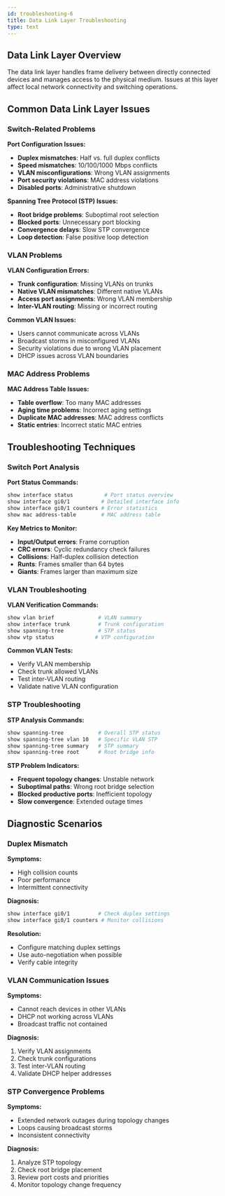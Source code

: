 ```yaml
---
id: troubleshooting-6
title: Data Link Layer Troubleshooting
type: text
---
```


## Data Link Layer Overview

The data link layer handles frame delivery between directly connected devices and manages access to the physical medium. Issues at this layer affect local network connectivity and switching operations.

## Common Data Link Layer Issues

### Switch-Related Problems

**Port Configuration Issues:**
- **Duplex mismatches**: Half vs. full duplex conflicts
- **Speed mismatches**: 10/100/1000 Mbps conflicts
- **VLAN misconfigurations**: Wrong VLAN assignments
- **Port security violations**: MAC address violations
- **Disabled ports**: Administrative shutdown

**Spanning Tree Protocol (STP) Issues:**
- **Root bridge problems**: Suboptimal root selection
- **Blocked ports**: Unnecessary port blocking
- **Convergence delays**: Slow STP convergence
- **Loop detection**: False positive loop detection

### VLAN Problems

**VLAN Configuration Errors:**
- **Trunk configuration**: Missing VLANs on trunks
- **Native VLAN mismatches**: Different native VLANs
- **Access port assignments**: Wrong VLAN membership
- **Inter-VLAN routing**: Missing or incorrect routing

**Common VLAN Issues:**
- Users cannot communicate across VLANs
- Broadcast storms in misconfigured VLANs
- Security violations due to wrong VLAN placement
- DHCP issues across VLAN boundaries

### MAC Address Problems

**MAC Address Table Issues:**
- **Table overflow**: Too many MAC addresses
- **Aging time problems**: Incorrect aging settings
- **Duplicate MAC addresses**: MAC address conflicts
- **Static entries**: Incorrect static MAC entries

## Troubleshooting Techniques

### Switch Port Analysis

**Port Status Commands:**
```bash
show interface status          # Port status overview
show interface gi0/1          # Detailed interface info
show interface gi0/1 counters # Error statistics
show mac address-table        # MAC address table
```

**Key Metrics to Monitor:**
- **Input/Output errors**: Frame corruption
- **CRC errors**: Cyclic redundancy check failures
- **Collisions**: Half-duplex collision detection
- **Runts**: Frames smaller than 64 bytes
- **Giants**: Frames larger than maximum size

### VLAN Troubleshooting

**VLAN Verification Commands:**
```bash
show vlan brief              # VLAN summary
show interface trunk         # Trunk configuration
show spanning-tree           # STP status
show vtp status             # VTP configuration
```

**Common VLAN Tests:**
- Verify VLAN membership
- Check trunk allowed VLANs
- Test inter-VLAN routing
- Validate native VLAN configuration

### STP Troubleshooting

**STP Analysis Commands:**
```bash
show spanning-tree           # Overall STP status
show spanning-tree vlan 10   # Specific VLAN STP
show spanning-tree summary   # STP summary
show spanning-tree root      # Root bridge info
```

**STP Problem Indicators:**
- **Frequent topology changes**: Unstable network
- **Suboptimal paths**: Wrong root bridge selection
- **Blocked productive ports**: Inefficient topology
- **Slow convergence**: Extended outage times

## Diagnostic Scenarios

### Duplex Mismatch

**Symptoms:**
- High collision counts
- Poor performance
- Intermittent connectivity

**Diagnosis:**
```bash
show interface gi0/1         # Check duplex settings
show interface gi0/1 counters # Monitor collisions
```

**Resolution:**
- Configure matching duplex settings
- Use auto-negotiation when possible
- Verify cable integrity

### VLAN Communication Issues

**Symptoms:**
- Cannot reach devices in other VLANs
- DHCP not working across VLANs
- Broadcast traffic not contained

**Diagnosis:**
1. Verify VLAN assignments
2. Check trunk configurations
3. Test inter-VLAN routing
4. Validate DHCP helper addresses

### STP Convergence Problems

**Symptoms:**
- Extended network outages during topology changes
- Loops causing broadcast storms
- Inconsistent connectivity

**Diagnosis:**
1. Analyze STP topology
2. Check root bridge placement
3. Review port costs and priorities
4. Monitor topology change frequency